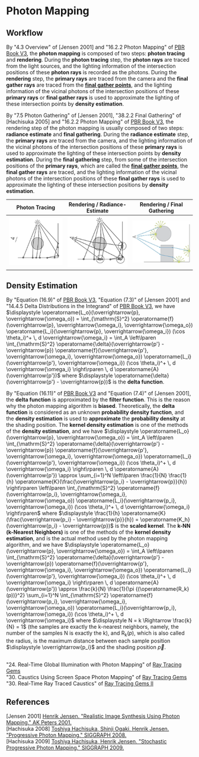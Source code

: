 # Photon Mapping

## Workflow  

By "4.3 Overview" of \[Jensen 2001\] and "16.2.2 Photon Mapping" of [PBR Book V3](https://pbr-book.org/3ed-2018/Light_Transport_III_Bidirectional_Methods/Stochastic_Progressive_Photon_Mapping#PhotonMapping), the **photon mapping** is composed of two steps: **photon tracing** and **rendering**. During the **photon tracing** step, the **photon rays** are traced from the light sources, and the lighting information of the intersection positions of these **photon rays** is recorded as the photons. During the **rendering** step, the **primary rays** are traced from the camera and the **final gather rays** are traced from the [**final gather points**](http://docs.autodesk.com/MENTALRAY/2015/ENU/mental-ray-help/files/manual/node52.html), and the lighting information of the vicinal photons of the intersection positions of these **primary rays** or **final gather rays** is used to approximate the lighting of these intersection points by **density estimation**.  

By "7.5 Photon Gathering" of \[Jensen 2001\], "38.2.2 Final Gathering" of \[Hachisuka 2005\] and "16.2.2 Photon Mapping" of [PBR Book V3](https://pbr-book.org/3ed-2018/Light_Transport_III_Bidirectional_Methods/Stochastic_Progressive_Photon_Mapping#PhotonMapping), the rendering step of the photon mapping is usually composed of two steps: **radiance estimate** and **final gathering**. During the **radiance estimate** step, the **primary rays** are traced from the camera, and the lighting information of the vicinal photons of the intersection positions of these **primary rays** is used to approximate the lighting of these intersection points by **density estimation**. During the **final gathering** step, from some of the intersection positions of the **primary rays**, which are called the [**final gather points**](http://docs.autodesk.com/MENTALRAY/2015/ENU/mental-ray-help/files/manual/node52.html), the **final gather rays** are traced, and the lighting information of the vicinal photons of the intersection positions of these **final gather rays** is used to approximate the lighting of these intersection positions by **density estimation**.  

| **Photon Tracing** | **Rendering / Radiance-Estimate** | **Rendering / Final Gathering** |  
| :-: | :-: | :-: |  
| ![](Photon-Mapping-Photon-Tracing.png) | ![](Photon-Mapping-Rendering-Radiance-Estimate.png) | ![](Photon-Mapping-Rendering-Final-Gathering.png) |  

## Density Estimation   

By "Equation \(16.9\)" of [PBR Book V3](https://pbr-book.org/3ed-2018/Light_Transport_III_Bidirectional_Methods/Stochastic_Progressive_Photon_Mapping#PhotonMapping), "Equation \(7.3\)" of \[Jensen 2001\] and "14.4.5 Delta Distributions in the Integrand" of [PBR Book V3](https://pbr-book.org/3ed-2018/Light_Transport_I_Surface_Reflection/The_Light_Transport_Equation#DeltaDistributionsintheIntegrand), we have $\displaystyle \operatorname{L_o}(\overrightarrow{p}, \overrightarrow{\omega_o}) = \int_{\mathrm{S}^2} \operatorname{f}(\overrightarrow{p}, \overrightarrow{\omega_i}, \overrightarrow{\omega_o}) \operatorname{L_i}(\overrightarrow{p}, \overrightarrow{\omega_i}) (\cos \theta_i)^+ \, d \overrightarrow{\omega_i} = \int_A \left\lparen \int_{\mathrm{S}^2} \operatorname{\delta}(\overrightarrow{p'} - \overrightarrow{p}) \operatorname{f}(\overrightarrow{p'}, \overrightarrow{\omega_i}, \overrightarrow{\omega_o}) \operatorname{L_i}(\overrightarrow{p'}, \overrightarrow{\omega_i}) (\cos \theta_i)^+ \, d \overrightarrow{\omega_i} \right\rparen \, d \operatorname{A}(\overrightarrow{p'})$ where $\displaystyle \operatorname{\delta}(\overrightarrow{p'} - \overrightarrow{p})$ is the **delta function**.  

By "Equation \(16.11\)" of [PBR Book V3](https://pbr-book.org/3ed-2018/Light_Transport_III_Bidirectional_Methods/Stochastic_Progressive_Photon_Mapping#PhotonMapping) and "Equation \(7.4\)" of \[Jensen 2001\], the **delta function** is approximated by the **filter function**. This is the reason why the photon mapping algorithm is **biased**. Theoretically, the **delta function** is considered as an unknown **probability density function**, and the **density estimation** is used to **approximate** the **probability density** at the shading position.  The **kernel density estimation** is one of the methods of the **density estimation**, and we have $\displaystyle \operatorname{L_o}(\overrightarrow{p}, \overrightarrow{\omega_o}) = \int_A \left\lparen \int_{\mathrm{S}^2} \operatorname{\delta}(\overrightarrow{p'} - \overrightarrow{p}) \operatorname{f}(\overrightarrow{p'}, \overrightarrow{\omega_i}, \overrightarrow{\omega_o}) \operatorname{L_i}(\overrightarrow{p'}, \overrightarrow{\omega_i}) (\cos \theta_i)^+ \, d \overrightarrow{\omega_i} \right\rparen \, d \operatorname{A}(\overrightarrow{p'}) \approx \sum_{i=1}^N \left\lparen \frac{1}{N} \frac{1}{h} \operatorname{K}(\frac{\overrightarrow{p_i} - \overrightarrow{p}}{h}) \right\rparen \left\lparen \int_{\mathrm{S}^2} \operatorname{f}(\overrightarrow{p_i}, \overrightarrow{\omega_i}, \overrightarrow{\omega_o}) \operatorname{L_i}(\overrightarrow{p_i}, \overrightarrow{\omega_i}) (\cos \theta_i)^+ \, d \overrightarrow{\omega_i} \right\rparen$ where $\displaystyle \frac{1}{h} \operatorname{K}(\frac{\overrightarrow{p_i} - \overrightarrow{p}}{h}) = \operatorname{K_h}(\overrightarrow{p_i} - \overrightarrow{p})$ is the **scaled kernel**. The **k-NN (k-Nearest Neighbors)** is one of the methods of the **kernel density estimation**, and is the actual method used by the photon mapping algorithm, and we have $\displaystyle \operatorname{L_o}(\overrightarrow{p}, \overrightarrow{\omega_o}) = \int_A \left\lparen \int_{\mathrm{S}^2} \operatorname{\delta}(\overrightarrow{p'} - \overrightarrow{p}) \operatorname{f}(\overrightarrow{p'}, \overrightarrow{\omega_i}, \overrightarrow{\omega_o}) \operatorname{L_i}(\overrightarrow{p'}, \overrightarrow{\omega_i}) (\cos \theta_i)^+ \, d \overrightarrow{\omega_i} \right\rparen \, d \operatorname{A}(\overrightarrow{p'}) \approx \frac{k}{N} \frac{1}{\pi {(\operatorname{R_k}(p))}^2} \sum_{i=1}^N \int_{\mathrm{S}^2} \operatorname{f}(\overrightarrow{p_i}, \overrightarrow{\omega_i}, \overrightarrow{\omega_o}) \operatorname{L_i}(\overrightarrow{p_i}, \overrightarrow{\omega_i}) (\cos \theta_i)^+ \, d \overrightarrow{\omega_i}$ where $\displaystyle N = k \Rightarrow \frac{k}{N} = 1$ (the samples are exactly the k-nearest neighbors, namely, the number of the samples N is exactly the k), and $\displaystyle \operatorname{R_k}(p)$, which is also called the radius, is the maximum distance between each sample position $\displaystyle \overrightarrow{p_i}$ and the shading position $\displaystyle \overrightarrow{p}$.  

##  

"24. Real-Time Global Illumination with Photon Mapping" of [Ray Tracing Gems](https://www.realtimerendering.com/raytracinggems/rtg/index.html)  
"30. Caustics Using Screen Space Photon Mapping" of [Ray Tracing Gems](https://www.realtimerendering.com/raytracinggems/rtg/index.html)  
"30. Real-Time Ray Traced Caustics" of [Ray Tracing Gems II](https://www.realtimerendering.com/raytracinggems/rtg2/index.html)  

## References  
\[Jensen 2001\] [Henrik Jensen. "Realistic Image Synthesis Using Photon Mapping." AK Peters 2001.](http://www.graphics.stanford.edu/papers/jensen_book/)  
\[Hachisuka 2008\] [Toshiya Hachisuka, Shinji Ogaki, Henrik Jensen. "Progressive Photon Mapping." SIGGRAPH 2008.](http://graphics.ucsd.edu/~henrik/papers/progressive_photon_mapping/)  
\[Hachisuka 2009\] [Toshiya Hachisuka, Henrik Jensen. "Stochastic Progressive Photon Mapping." SIGGRAPH 2009.](http://graphics.ucsd.edu/~henrik/papers/sppm/index.html)  

